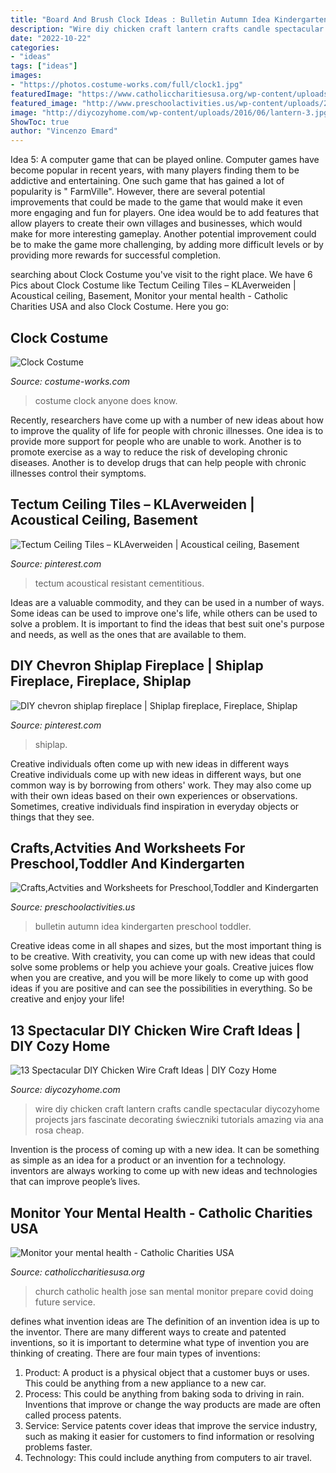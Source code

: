 ```yaml
---
title: "Board And Brush Clock Ideas : Bulletin Autumn Idea Kindergarten Preschool Toddler"
description: "Wire diy chicken craft lantern crafts candle spectacular diycozyhome projects jars fascinate decorating świeczniki tutorials amazing via ana rosa cheap"
date: "2022-10-22"
categories:
- "ideas"
tags: ["ideas"]
images:
- "https://photos.costume-works.com/full/clock1.jpg"
featuredImage: "https://www.catholiccharitiesusa.org/wp-content/uploads/2020/05/20200507T1405-677-CNS-IN-DEPTH-VIRTUAL-DIOCESE.jpg"
featured_image: "http://www.preschoolactivities.us/wp-content/uploads/2015/08/autumn-bulletin-board-idea-3.jpg"
image: "http://diycozyhome.com/wp-content/uploads/2016/06/lantern-3.jpg"
ShowToc: true
author: "Vincenzo Emard"
---
```



Idea 5: A computer game that can be played online.
Computer games have become popular in recent years, with many players finding them to be addictive and entertaining. One such game that has gained a lot of popularity is " FarmVille". However, there are several potential improvements that could be made to the game that would make it even more engaging and fun for players. One idea would be to add features that allow players to create their own villages and businesses, which would make for more interesting gameplay. Another potential improvement could be to make the game more challenging, by adding more difficult levels or by providing more rewards for successful completion.

	

		
searching about Clock Costume you've visit to the right place. We have 6 Pics about Clock Costume like Tectum Ceiling Tiles – KLAverweiden | Acoustical ceiling, Basement, Monitor your mental health - Catholic Charities USA and also Clock Costume. Here you go:
		
    
## Clock Costume

<img loading=lazy src="https://photos.costume-works.com/full/clock1.jpg" onerror="this.onerror=null;this.src='https://tse2.mm.bing.net/th?id=OIP.JX0JvRJ68kKiAWfeX6FoJgHaJ4&amp;pid=15.1';" alt="Clock Costume">

_Source: costume-works.com_

>costume clock anyone does know. 

	

Recently, researchers have come up with a number of new ideas about how to improve the quality of life for people with chronic illnesses. One idea is to provide more support for people who are unable to work. Another is to promote exercise as a way to reduce the risk of developing chronic diseases. Another is to develop drugs that can help people with chronic illnesses control their symptoms.

    
## Tectum Ceiling Tiles – KLAverweiden | Acoustical Ceiling, Basement

<img loading=lazy src="https://i.pinimg.com/736x/bc/e2/99/bce299b27750048813a9088b951dd472.jpg" onerror="this.onerror=null;this.src='https://tse1.mm.bing.net/th?id=OIP.acHyrt7Ie9thoWkNQjodeQHaJ4&amp;pid=15.1';" alt="Tectum Ceiling Tiles – KLAverweiden | Acoustical ceiling, Basement">

_Source: pinterest.com_

>tectum acoustical resistant cementitious. 

	

Ideas are a valuable commodity, and they can be used in a number of ways. Some ideas can be used to improve one's life, while others can be used to solve a problem. It is important to find the ideas that best suit one's purpose and needs, as well as the ones that are available to them.

    
## DIY Chevron Shiplap Fireplace | Shiplap Fireplace, Fireplace, Shiplap

<img loading=lazy src="https://i.pinimg.com/736x/22/02/8b/22028bd6d37ecc5c24e72b1217e3ca4b.jpg" onerror="this.onerror=null;this.src='https://tse4.mm.bing.net/th?id=OIP.g0nPH5p_yQky0HePQQuYtAHaJ3&amp;pid=15.1';" alt="DIY chevron shiplap fireplace | Shiplap fireplace, Fireplace, Shiplap">

_Source: pinterest.com_

>shiplap. 

	

Creative individuals often come up with new ideas in different ways
Creative individuals come up with new ideas in different ways, but one common way is by borrowing from others' work. They may also come up with their own ideas based on their own experiences or observations. Sometimes, creative individuals find inspiration in everyday objects or things that they see.

    
## Crafts,Actvities And Worksheets For Preschool,Toddler And Kindergarten

<img loading=lazy src="http://www.preschoolactivities.us/wp-content/uploads/2015/08/autumn-bulletin-board-idea-3.jpg" onerror="this.onerror=null;this.src='https://tse1.mm.bing.net/th?id=OIP.87xjAK9we557JJndRkoO4gHaEL&amp;pid=15.1';" alt="Crafts,Actvities and Worksheets for Preschool,Toddler and Kindergarten">

_Source: preschoolactivities.us_

>bulletin autumn idea kindergarten preschool toddler. 

	

Creative ideas come in all shapes and sizes, but the most important thing is to be creative. With creativity, you can come up with new ideas that could solve some problems or help you achieve your goals. Creative juices flow when you are creative, and you will be more likely to come up with good ideas if you are positive and can see the possibilities in everything. So be creative and enjoy your life!

    
## 13 Spectacular DIY Chicken Wire Craft Ideas | DIY Cozy Home

<img loading=lazy src="http://diycozyhome.com/wp-content/uploads/2016/06/lantern-3.jpg" onerror="this.onerror=null;this.src='https://tse3.mm.bing.net/th?id=OIP.ilGoiL352Gl_isL8dvDhUQHaKe&amp;pid=15.1';" alt="13 Spectacular DIY Chicken Wire Craft Ideas | DIY Cozy Home">

_Source: diycozyhome.com_

>wire diy chicken craft lantern crafts candle spectacular diycozyhome projects jars fascinate decorating świeczniki tutorials amazing via ana rosa cheap. 

	

Invention is the process of coming up with a new idea. It can be something as simple as an idea for a product or an invention for a technology. inventors are always working to come up with new ideas and technologies that can improve people’s lives.

    
## Monitor Your Mental Health - Catholic Charities USA

<img loading=lazy src="https://www.catholiccharitiesusa.org/wp-content/uploads/2020/05/20200507T1405-677-CNS-IN-DEPTH-VIRTUAL-DIOCESE.jpg" onerror="this.onerror=null;this.src='https://tse1.mm.bing.net/th?id=OIP.rMCR2jaUcqd8umgSQ7Z_uwHaFj&amp;pid=15.1';" alt="Monitor your mental health - Catholic Charities USA">

_Source: catholiccharitiesusa.org_

>church catholic health jose san mental monitor prepare covid doing future service. 

	

defines what invention ideas are
The definition of an invention idea is up to the inventor. 
There are many different ways to create and patented inventions, so it is important to determine what type of invention you are thinking of creating. There are four main types of inventions: 
1) Product: A product is a physical object that a customer buys or uses. This could be anything from a new appliance to a new car. 
2) Process: This could be anything from baking soda to driving in rain. Inventions that improve or change the way products are made are often called process patents. 
3) Service: Service patents cover ideas that improve the service industry, such as making it easier for customers to find information or resolving problems faster. 
4) Technology: This could include anything from computers to air travel.

